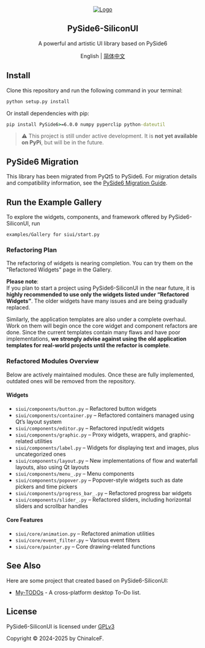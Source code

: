 
<p align="center">  
  
  <a href="#">
    <img src="https://github.com/ChinaIceF/PySide6-SiliconUI/blob/main/assets/readme/silicon_main.png?raw=true" alt="Logo"  >
  </a>
  
  <h2 align="center">PySide6-SiliconUI</h2>
  <p align="center">A powerful and artistic UI library based on PySide6</p>

<p align="center">
    English | <a href="docs/README_zh.md">简体中文</a>
</p>

## Install
Clone this repository and run the following command in your terminal:

```cmd
python setup.py install
```

Or install dependencies with pip:

```cmd
pip install PySide6>=6.0.0 numpy pyperclip python-dateutil
```

> ⚠️ This project is still under active development. It is **not yet available on PyPi**, but will be in the future.

## PySide6 Migration

This library has been migrated from PyQt5 to PySide6. For migration details and compatibility information, see the [PySide6 Migration Guide](docs/PYSIDE6_MIGRATION.md).


## Run the Example Gallery
To explore the widgets, components, and framework offered by PySide6-SiliconUI, run 
```
examples/Gallery for siui/start.py
```

### Refactoring Plan

The refactoring of widgets is nearing completion. You can try them on the "Refactored Widgets" page in the Gallery.

**Please note**:  
If you plan to start a project using PySide6-SiliconUI in the near future, it is **highly recommended to use only the widgets listed under “Refactored Widgets”**. 
The older widgets have many issues and are being gradually replaced.  

Similarly, the application templates are also under a complete overhaul. Work on them will begin once the core widget and component refactors are done. 
Since the current templates contain many flaws and have poor implementations, 
**we strongly advise against using the old application templates for real-world projects until the refactor is complete**.

### Refactored Modules Overview

Below are actively maintained modules. Once these are fully implemented, outdated ones will be removed from the repository.

#### Widgets

- `siui/components/button.py` – Refactored button widgets  
- `siui/components/container.py` – Refactored containers managed using Qt’s layout system  
- `siui/components/editor.py` – Refactored input/edit widgets  
- `siui/components/graphic.py` – Proxy widgets, wrappers, and graphic-related utilities  
- `siui/components/label.py` – Widgets for displaying text and images, plus uncategorized ones  
- `siui/components/layout.py` – New implementations of flow and waterfall layouts, also using Qt layouts  
- `siui/components/menu_.py` – Menu components  
- `siui/components/popover.py` – Popover-style widgets such as date pickers and time pickers  
- `siui/components/progress_bar_.py` – Refactored progress bar widgets  
- `siui/components/slider_.py` – Refactored sliders, including horizontal sliders and scrollbar handles  

#### Core Features

- `siui/core/animation.py` – Refactored animation utilities  
- `siui/core/event_filter.py` – Various event filters  
- `siui/core/painter.py` – Core drawing-related functions  


## See Also
Here are some project that created based on PySide6-SiliconUI:
* [My-TODOs](https://github.com/ChinaIceF/My-TODOs) - A cross-platform desktop To-Do list.


## License
PySide6-SiliconUI is licensed under [GPLv3](LICENSE) 

Copyright © 2024-2025 by ChinaIceF.